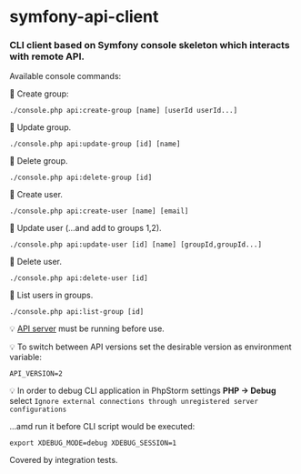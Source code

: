 # symfony-api-client

### CLI client based on Symfony console skeleton which interacts with remote API.

Available console commands:

📌 Create group:
```
./console.php api:create-group [name] [userId userId...]
```

📌 Update group.
```
./console.php api:update-group [id] [name]
```

📌 Delete group.
```
./console.php api:delete-group [id]
```

📌 Create user.
```
./console.php api:create-user [name] [email]
```

📌 Update user (...and add to groups 1,2).
```
./console.php api:update-user [id] [name] [groupId,groupId...]
```

📌 Delete user.
```
./console.php api:delete-user [id]
```

📌 List users in groups.
```
./console.php api:list-group [id]
```

💡 <a href="https://github.com/oleksiivelychko/symfony-api">API server</a> must be running before use.

💡 To switch between API versions set the desirable version as environment variable:
```
API_VERSION=2
```

💡 In order to debug CLI application in PhpStorm settings **PHP -> Debug**
select `Ignore external connections through unregistered server configurations`

...amd run it before CLI script would be executed:
```
export XDEBUG_MODE=debug XDEBUG_SESSION=1
```

Covered by integration tests.